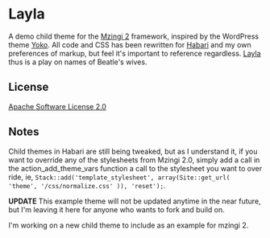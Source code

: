 # Layla #

A demo child theme for the [Mzingi 2](https://github.com/miklb/Mzingi_v2) framework, inspired by the WordPress theme
[Yoko](http://www.elmastudio.de/wordpress-themes/yoko/). All code and CSS has been rewritten for [Habari](http://habariproject.org) and my
own preferences of markup, but feel it's important to reference regardless. [Layla](http://en.wikipedia.org/wiki/Layla) thus is a play on
names of Beatle's wives.

## License ## 

[Apache Software License 2.0](http://www.apache.org/licenses/LICENSE-2.0.html)

## Notes ##

Child themes in Habari are still being tweaked, but as I understand it, if you want to override any of the stylesheets from Mzingi 2.0,
simply add a call in the action_add_theme_vars function a call to the stylesheet you want to over ride, ie,
`Stack::add('template_stylesheet', array(Site::get_url( 'theme', '/css/normalize.css' )), 'reset');`.

**UPDATE** This example theme will not be updated anytime in the near future, but I'm leaving it here for anyone who wants to fork and build on.

I'm working on a new child theme to include as an example for mzingi 2.

